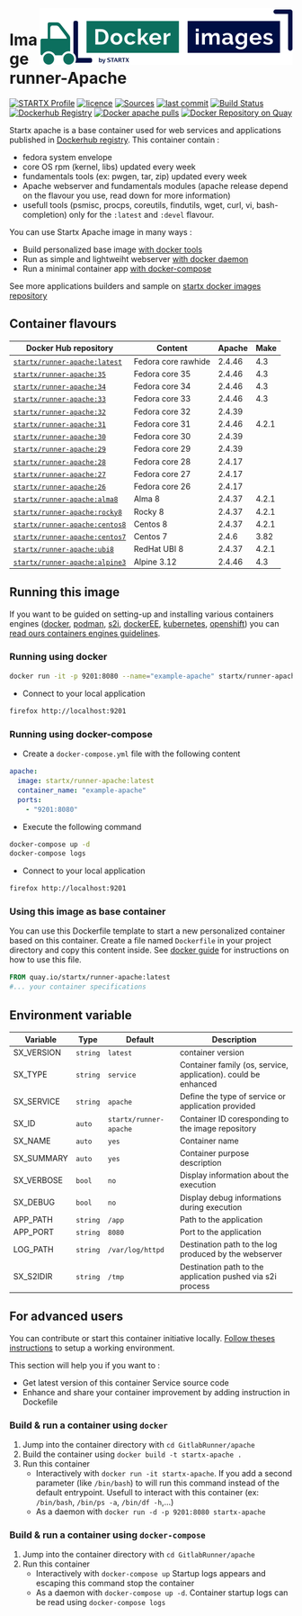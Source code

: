 <img align="right" src="https://raw.githubusercontent.com/startxfr/docker-images/master/.gitlab/img/logo-small.svg?sanitize=true">

# Image runner-Apache

[![STARTX Profile](https://img.shields.io/badge/provider-startx-green.svg)](https://github.com/startxfr) [![licence](https://img.shields.io/github/license/startxfr/docker-images.svg)](https://gitlab.com/startx1/containers) [![Sources](https://img.shields.io/badge/startxfr-docker--images-blue.svg)](https://gitlab.com/startx1/containers/tree/master/GitlabRunner/apache/) [![last commit](https://img.shields.io/github/last-commit/startxfr/docker-images.svg)](https://gitlab.com/startx1/containers) [![Build Status](https://travis-ci.org/startxfr/docker-images.svg?branch=master)](https://travis-ci.org/startxfr/docker-images) [![Dockerhub Registry](https://img.shields.io/docker/build/startx/runner-apache.svg)](https://hub.docker.com/r/startx/runner-apache) [![Docker apache pulls](https://img.shields.io/docker/pulls/startx/runner-apache)](https://hub.docker.com/r/startx/runner-apache) [![Docker Repository on Quay](https://quay.io/repository/startx/apache/status "Docker Repository on Quay")](https://quay.io/repository/startx/apache)

Startx apache is a base container used for web services and applications published in [Dockerhub registry](https://hub.docker.com/u/startx).
This container contain :

- fedora system envelope
- core OS rpm (kernel, libs) updated every week
- fundamentals tools (ex: pwgen, tar, zip) updated every week
- Apache webserver and fundamentals modules (apache release depend on the flavour you use, read down for more information)
- usefull tools (psmisc, procps, coreutils, findutils, wget, curl, vi, bash-completion) only for the `:latest` and `:devel` flavour.

You can use Startx Apache image in many ways :

- Build personalized base image [with docker tools](#using-this-image-as-base-container)
- Run as simple and lightweiht webserver [with docker daemon](#running-using-docker)
- Run a minimal container app [with docker-compose](#running-using-docker-compose)

See more applications builders and sample on [startx docker images repository](https://gitlab.com/startx1/containers/blob/master)

## Container flavours

| Docker Hub repository                                                           | Content             | Apache | Make  |
| ------------------------------------------------------------------------------- | ------------------- | ------ | ----- |
| [`startx/runner-apache:latest`](https://hub.docker.com/r/startx/runner-apache)  | Fedora core rawhide | 2.4.46 | 4.3   |
| [`startx/runner-apache:35`](https://hub.docker.com/r/startx/runner-apache)      | Fedora core 35      | 2.4.46 | 4.3   |
| [`startx/runner-apache:34`](https://hub.docker.com/r/startx/runner-apache)      | Fedora core 34      | 2.4.46 | 4.3   |
| [`startx/runner-apache:33`](https://hub.docker.com/r/startx/runner-apache)      | Fedora core 33      | 2.4.46 | 4.3   |
| [`startx/runner-apache:32`](https://hub.docker.com/r/startx/runner-apache)      | Fedora core 32      | 2.4.39 |       |
| [`startx/runner-apache:31`](https://hub.docker.com/r/startx/runner-apache)      | Fedora core 31      | 2.4.46 | 4.2.1 |
| [`startx/runner-apache:30`](https://hub.docker.com/r/startx/runner-apache)      | Fedora core 30      | 2.4.39 |       |
| [`startx/runner-apache:29`](https://hub.docker.com/r/startx/runner-apache)      | Fedora core 29      | 2.4.39 |       |
| [`startx/runner-apache:28`](https://hub.docker.com/r/startx/runner-apache)      | Fedora core 28      | 2.4.17 |       |
| [`startx/runner-apache:27`](https://hub.docker.com/r/startx/runner-apache)      | Fedora core 27      | 2.4.17 |       |
| [`startx/runner-apache:26`](https://hub.docker.com/r/startx/runner-apache)      | Fedora core 26      | 2.4.17 |       |
| [`startx/runner-apache:alma8`](https://hub.docker.com/r/startx/runner-apache) | Alma 8            | 2.4.37 | 4.2.1 |
| [`startx/runner-apache:rocky8`](https://hub.docker.com/r/startx/runner-apache) | Rocky 8            | 2.4.37 | 4.2.1 |
| [`startx/runner-apache:centos8`](https://hub.docker.com/r/startx/runner-apache) | Centos 8            | 2.4.37 | 4.2.1 |
| [`startx/runner-apache:centos7`](https://hub.docker.com/r/startx/runner-apache) | Centos 7            | 2.4.6  | 3.82  |
| [`startx/runner-apache:ubi8`](https://hub.docker.com/r/startx/runner-apache)    | RedHat UBI 8        | 2.4.37 | 4.2.1 |
| [`startx/runner-apache:alpine3`](https://hub.docker.com/r/startx/runner-apache) | Alpine 3.12         | 2.4.46 | 4.3   |

## Running this image

If you want to be guided on setting-up and installing various containers engines
([docker](https://github.com/startxfr/containers-engines/blob/master/Docker.md),
[podman](https://github.com/startxfr/containers-engines/blob/master/Podman.md),
[s2i](https://github.com/startxfr/containers-engines/blob/master/S2I.md),
[dockerEE](https://github.com/startxfr/containers-engines/blob/master/DockerEE.md),
[kubernetes](https://github.com/startxfr/containers-engines/blob/master/Kubernetes.md),
[openshift](https://github.com/startxfr/containers-engines/blob/master/Openshift.md))
you can [read ours containers engines guidelines](https://github.com/startxfr/containers-engines).

### Running using docker

```bash
docker run -it -p 9201:8080 --name="example-apache" startx/runner-apache
```

- Connect to your local application

```bash
firefox http://localhost:9201
```

### Running using docker-compose

- Create a `docker-compose.yml` file with the following content

```yaml
apache:
  image: startx/runner-apache:latest
  container_name: "example-apache"
  ports:
    - "9201:8080"
```

- Execute the following command

```bash
docker-compose up -d
docker-compose logs
```

- Connect to your local application

```bash
firefox http://localhost:9201
```

### Using this image as base container

You can use this Dockerfile template to start a new personalized container based on this container. Create a file named `Dockerfile` in your project directory and copy this content inside. See [docker guide](http://docs.docker.com/engine/reference/builder/) for instructions on how to use this file.

```Dockerfile
FROM quay.io/startx/runner-apache:latest
#... your container specifications
```

## Environment variable

| Variable   | Type     | Default                | Description                                                    |
| ---------- | -------- | ---------------------- | -------------------------------------------------------------- |
| SX_VERSION | `string` | `latest`               | container version                                              |
| SX_TYPE    | `string` | `service`              | Container family (os, service, application). could be enhanced |
| SX_SERVICE | `string` | `apache`               | Define the type of service or application provided             |
| SX_ID      | `auto`   | `startx/runner-apache` | Container ID coresponding to the image repository              |
| SX_NAME    | `auto`   | `yes`                  | Container name                                                 |
| SX_SUMMARY | `auto`   | `yes`                  | Container purpose description                                  |
| SX_VERBOSE | `bool`   | `no`                   | Display information about the execution                        |
| SX_DEBUG   | `bool`   | `no`                   | Display debug informations during execution                    |
| APP_PATH   | `string` | `/app`                 | Path to the application                                        |
| APP_PORT   | `string` | `8080`                 | Port to the application                                        |
| LOG_PATH   | `string` | `/var/log/httpd`       | Destination path to the log produced by the webserver          |
| SX_S2IDIR  | `string` | `/tmp`                 | Destination path to the application pushed via s2i process     |

## For advanced users

You can contribute or start this container initiative locally.
[Follow theses instructions](https://gitlab.com/startx1/containers#setup-your-working-environment-mandatory) to setup a working environment.

This section will help you if you want to :

- Get latest version of this container Service source code
- Enhance and share your container improvement by adding instruction in Dockefile

### Build & run a container using `docker`

1. Jump into the container directory with `cd GitlabRunner/apache`
2. Build the container using `docker build -t startx-apache .`
3. Run this container
   - Interactively with `docker run -it startx-apache`. If you add a second parameter (like `/bin/bash`) to will run this command instead of the default entrypoint. Usefull to interact with this container (ex: `/bin/bash`, `/bin/ps -a`, `/bin/df -h`,...)
   - As a daemon with `docker run -d -p 9201:8080 startx-apache`

### Build & run a container using `docker-compose`

1. Jump into the container directory with `cd GitlabRunner/apache`
2. Run this container
   - Interactively with `docker-compose up` Startup logs appears and escaping this command stop the container
   - As a daemon with `docker-compose up -d`. Container startup logs can be read using `docker-compose logs`
